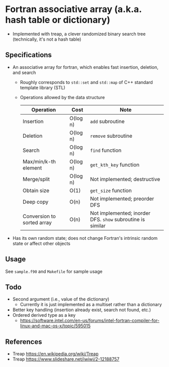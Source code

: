 # Fortran associative array (a.k.a. hash table or dictionary)
* Implemented with treap, a clever randomized binary search tree (technically, it's not a hash table)

## Specifications
* An associative array for fortran, which enables fast insertion, deletion, and search
    * Roughly corresponds to `std::set` and `std::map` of C++ standard template library (STL)
    * Operations allowed by the data structure
    
      |Operation|Cost|Note|
      |----|----|----|
      |Insertion|O(log n)|`add` subroutine|
      |Deletion|O(log n)|`remove` subroutine|
      |Search|O(log n)|`find` function|
      |Max/min/k-th element|O(log n)|`get_kth_key` function|
      |Merge/split|O(log n)|Not implemented; destructive|
      |Obtain size|O(1)|`get_size` function|
      |Deep copy|O(n)|Not implemented; preorder DFS|
      |Conversion to sorted array|O(n)|Not implemented; inorder DFS. `show` subroutine is similar|

* Has its own random state; does not change Fortran's intrinsic random state or affect other objects

## Usage
See `sample.f90` and `Makefile` for sample usage

## Todo
* Second argument (i.e., value of the dictionary)
    * Currently it is just implemented as a multiset rather than a dictionary
* Better key handling (insertion already exist, search not found, etc.)
* Ordered derived type as a key
    * https://software.intel.com/en-us/forums/intel-fortran-compiler-for-linux-and-mac-os-x/topic/595015

## References
* Treap https://en.wikipedia.org/wiki/Treap
* Treap https://www.slideshare.net/iwiwi/2-12188757

